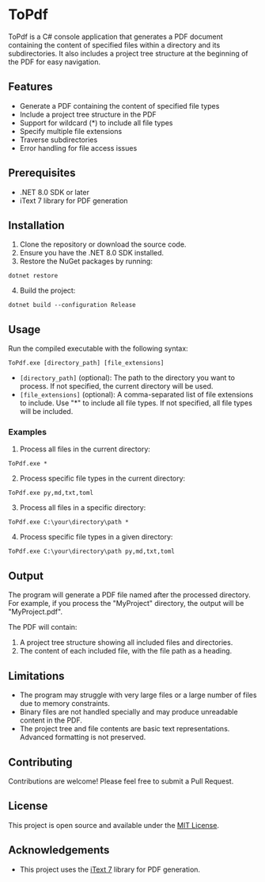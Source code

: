 # ToPdf

ToPdf is a C# console application that generates a PDF document containing the content of specified files within a directory and its subdirectories. It also includes a project tree structure at the beginning of the PDF for easy navigation.

## Features

- Generate a PDF containing the content of specified file types
- Include a project tree structure in the PDF
- Support for wildcard (*) to include all file types
- Specify multiple file extensions
- Traverse subdirectories
- Error handling for file access issues

## Prerequisites

- .NET 8.0 SDK or later
- iText 7 library for PDF generation

## Installation

1. Clone the repository or download the source code.
2. Ensure you have the .NET 8.0 SDK installed.
3. Restore the NuGet packages by running:

```
dotnet restore
```

4. Build the project:

```
dotnet build --configuration Release
```

## Usage

Run the compiled executable with the following syntax:

```
ToPdf.exe [directory_path] [file_extensions]
```

- `[directory_path]` (optional): The path to the directory you want to process. If not specified, the current directory will be used.
- `[file_extensions]` (optional): A comma-separated list of file extensions to include. Use "*" to include all file types. If not specified, all file types will be included.

### Examples

1. Process all files in the current directory:
```
ToPdf.exe *
```

2. Process specific file types in the current directory:
```
ToPdf.exe py,md,txt,toml
```

3. Process all files in a specific directory:
```
ToPdf.exe C:\your\directory\path *
```

4. Process specific file types in a given directory:
```
ToPdf.exe C:\your\directory\path py,md,txt,toml
```

## Output

The program will generate a PDF file named after the processed directory. For example, if you process the "MyProject" directory, the output will be "MyProject.pdf".

The PDF will contain:
1. A project tree structure showing all included files and directories.
2. The content of each included file, with the file path as a heading.

## Limitations

- The program may struggle with very large files or a large number of files due to memory constraints.
- Binary files are not handled specially and may produce unreadable content in the PDF.
- The project tree and file contents are basic text representations. Advanced formatting is not preserved.

## Contributing

Contributions are welcome! Please feel free to submit a Pull Request.

## License

This project is open source and available under the [MIT License](LICENSE).

## Acknowledgements

- This project uses the [iText 7](https://itextpdf.com/en/products/itext-7/itext-7-core) library for PDF generation.
